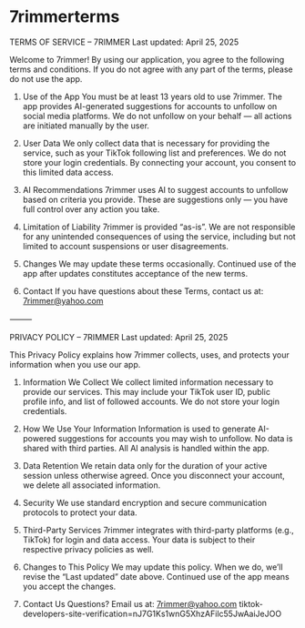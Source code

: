# 7rimmerterms
TERMS OF SERVICE – 7RIMMER
Last updated: April 25, 2025

Welcome to 7rimmer! By using our application, you agree to the following terms and conditions. If you do not agree with any part of the terms, please do not use the app.

1. Use of the App
You must be at least 13 years old to use 7rimmer. The app provides AI-generated suggestions for accounts to unfollow on social media platforms. We do not unfollow on your behalf — all actions are initiated manually by the user.

2. User Data
We only collect data that is necessary for providing the service, such as your TikTok following list and preferences. We do not store your login credentials. By connecting your account, you consent to this limited data access.

3. AI Recommendations
7rimmer uses AI to suggest accounts to unfollow based on criteria you provide. These are suggestions only — you have full control over any action you take.

4. Limitation of Liability
7rimmer is provided “as-is”. We are not responsible for any unintended consequences of using the service, including but not limited to account suspensions or user disagreements.

5. Changes
We may update these terms occasionally. Continued use of the app after updates constitutes acceptance of the new terms.

6. Contact
If you have questions about these Terms, contact us at: 7rimmer@yahoo.com

⸻

PRIVACY POLICY – 7RIMMER
Last updated: April 25, 2025

This Privacy Policy explains how 7rimmer collects, uses, and protects your information when you use our app.

1. Information We Collect
We collect limited information necessary to provide our services. This may include your TikTok user ID, public profile info, and list of followed accounts. We do not store your login credentials.

2. How We Use Your Information
Information is used to generate AI-powered suggestions for accounts you may wish to unfollow. No data is shared with third parties. All AI analysis is handled within the app.

3. Data Retention
We retain data only for the duration of your active session unless otherwise agreed. Once you disconnect your account, we delete all associated information.

4. Security
We use standard encryption and secure communication protocols to protect your data.

5. Third-Party Services
7rimmer integrates with third-party platforms (e.g., TikTok) for login and data access. Your data is subject to their respective privacy policies as well.

6. Changes to This Policy
We may update this policy. When we do, we’ll revise the “Last updated” date above. Continued use of the app means you accept the changes.

7. Contact Us
Questions? Email us at: 7rimmer@yahoo.com
tiktok-developers-site-verification=nJ7G1Ks1wnG5XhzAFilc55JwAaiJeJOO
